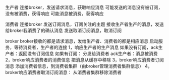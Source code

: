 生产者
  连接broker，发送请求消息，获取响应消息
  可能发送的消息没有被订阅，没有被消费，获得响应
  可能消息被消费，获得响应

消费者
  连接broker
  发送订阅消息，订阅关注的主题
  接收生产者生产的消息，发送给broker我消费了的确认消息
  发送取消订阅消息，取消订阅

broker
  broker接收的都是请求消息，发给生产者、消费者的都是相应消息
  启动服务，等待消费者，生产者的连接
  1，响应生产者的生产消息
  如果没有订阅，ack生产者：返回没有订阅信息
  如果有订阅：
  分发给消费者
  ack生产者：消息被消费
  2，broker响应消费者的消费信息
  把消息从缓存中移除
  3，broker响应消费者订阅消息
  添加消费者信息，到消费者集群（由broker管理消费者集群信息）
  4，broker响应消费者取消订阅消息：
  从消费者集群移除消费者
